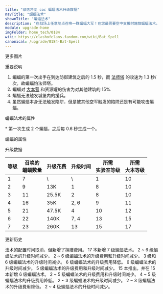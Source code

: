 ```yaml
---
title: "部落冲突 coc 蝙蝠法术升级数据"
navTitle: "蝙蝠法术"
shownTitle: "蝙蝠法术"
description: "在战场上任意地点召唤一群蝙蝠大军！在您最需要空中支援时施放蝙蝠法术。蝙蝠不会触发陷阱。"
module: upgrade-home
imgFolder: home_tech/0184
wiki: https://clashofclans.fandom.com/wiki/Bat_Spell
canonical: /upgrade/0184-Bat-Spell
---
```


<UnitInfo :folder="$frontmatter.imgFolder" imgSrc="Bat_Spell.png" :imgAlt="$frontmatter.navTitle" 
    description="在战场上任意地点召唤一群蝙蝠大军！<br>在您最需要空中支援时施放蝙蝠法术。蝙蝠不会触发陷阱。"
    :isSmallImg="true" />

<SmallTitle>更多图片</SmallTitle>

<Panel>
    <UnitImgGroup :folder="$frontmatter.imgFolder">
        <UnitImg imgTitle="法术生成的蝙蝠" imgSrc="Spell_Bat.png" />
    </UnitImgGroup>
</Panel>

<SmallTitle>重要说明</SmallTitle>

1. 蝙蝠的第一次出手在到达防御建筑之后的 1.5 秒，而 [法师塔](/upgrade/0305-Wizard-Tower) 的攻速为 1.3 秒/次，故蝙蝠怕法师塔。
2. 蝙蝠对 [大本营](/upgrade/0400-Town-Hall) 和资源罐的伤害为对其他建筑的 15%.
3. 蝙蝠无法触发城堡内的援兵。
4. 虽然蝙蝠本身无法触发陷阱，但是被其他空军触发的陷阱还是有可能攻击蝙蝠。

<SmallTitle>蝙蝠法术的属性</SmallTitle>

<UnitProperties>
    <UnitProperty pKey="作用半径" pValue="2.25 格" />
    <UnitProperty pKey="作用类型" pValue="在指定范围内召唤蝙蝠" />
    <UnitProperty pKey="蝙蝠生成速度" pValue="见说明<sup>*</sup>" />
    <UnitProperty pKey="占用的法术空间" pValue="1" />
    <UnitProperty pKey="所需暗黑法术工厂等级" pValue="5" />
    <UnitProperty pKey="所需大本等级" pValue="10" />
    <UnitProperty pKey="法术配置时间" pValue="无" trainingSystem="2025" />
    <UnitProperty pKey="捐赠费用" pValue="3,3,135,Dark_Elixir" :isDonationCost="true" />
</UnitProperties>

\* 第一次生成 2 个蝙蝠，之后每 0.6 秒生成一个。

<SmallTitle>蝙蝠的属性</SmallTitle>

<UnitProperties>
    <UnitProperty pKey="攻击偏好" pValue="防御建筑" />
    <UnitProperty pKey="伤害类型" pValue="单体伤害" />
    <UnitProperty pKey="攻击的目标" pValue="仅地面目标" />
    <UnitProperty pKey="移动速度" pValue="7 格/秒" />
    <UnitProperty pKey="攻击速度" pValue="2 秒/次" />
    <UnitProperty pKey="首次进攻时机" pValue="到达目标后 1.5 秒" />
    <UnitProperty pKey="攻击距离" pValue="0.3 格" />
    <UnitProperty pKey="每秒伤害" pValue="30" />
    <UnitProperty pKey="每次伤害" pValue="60" />
    <UnitProperty pKey="生命值" pValue="20" />
</UnitProperties>

<SmallTitle>升级数据</SmallTitle>

<script setup>
const tableExtraInfo = [
    {
        "column": 2,
        "type": "cost",
        "gpClass": "research",
        "icon": "Dark_Elixir"
    },
    {
        "column": 3,
        "type": "time",
        "gpClass": "research"
    }
];
</script>

<UnitTable :tableExtraInfo="tableExtraInfo">

| 等级 |召唤的<br>蝙蝠数量| 升级花费 | 升级时间 |所需<br>实验室等级|所需<br>大本等级|
| ---- |        ----     |   ----  |  ----   |       ----      |      ----     |
|   1  |          7      |     \   |    \    |         1       |       10      |
|   2  |          9      |    13K  |   1     |         8       |       10      |
|   3  |         11      |  25.5K  |   2     |         8       |       10      |
|   4  |         16      |    35K  |   2, 6  |         9       |       11      |
|   5  |         21      |  47.5K  |   4     |        10       |       12      |
|   6  |         22      |   140K  |   7, 4  |        13       |       15      |
|   7  |         23      |   260K  |  13     |        15       |       17      |
</UnitTable>

<SmallTitle>更新历史</SmallTitle>

<Timeline>
    <TimelineItem date="2025/03/27">
        <TimelineRow>法术的配置时间取消，但新增了捐赠费用。</TimelineRow>
    </TimelineItem>
    <TimelineItem date="2025/03/24">
        <TimelineRow>17 本新增 7 级蝙蝠法术。</TimelineRow>
        <TimelineRow>2 ~ 6 级蝙蝠法术的升级时间减少。</TimelineRow>
    </TimelineItem>
    <TimelineItem date="2024/11/25">
        <TimelineRow>2 ~ 6 级蝙蝠法术的升级费用和升级时间减少。</TimelineRow>
    </TimelineItem>
    <TimelineItem date="2024/06/18">
        <TimelineRow>3 级和 6 级蝙蝠法术的升级时间减少。</TimelineRow>
        <TimelineRow>6 级蝙蝠法术的升级费用降低。</TimelineRow>
    </TimelineItem>
    <TimelineItem date="2023/12/12">
        <TimelineRow>6 级蝙蝠法术的升级时间减少。</TimelineRow>
    </TimelineItem>
    <TimelineItem date="2023/06/12">
        <TimelineRow>5 级蝙蝠法术的升级费用和升级时间减少。</TimelineRow>
    </TimelineItem>
    <TimelineItem date="2022/10/10">
        <TimelineRow>15 本推出，并在 15 本新增 6 级蝙蝠法术。</TimelineRow>
        <TimelineRow>2 ~ 5 级蝙蝠法术的升级费用和升级时间减少。</TimelineRow>
    </TimelineItem>
    <TimelineItem date="2021/12/09">
        <TimelineRow>4 ~ 5 级蝙蝠法术的升级费用降低。</TimelineRow>
        <TimelineRow>2 ~ 3 级蝙蝠法术的升级时间减少。</TimelineRow>
    </TimelineItem>
    <TimelineItem date="2021/04/12">
        <TimelineRow>2 ~ 3 级蝙蝠法术的升级费用降低。</TimelineRow>
        <TimelineRow>2 ~ 4 级蝙蝠法术的升级时间减少。</TimelineRow>
    </TimelineItem>
    <TimelineItem :historyBottom="true" />
</Timeline>
